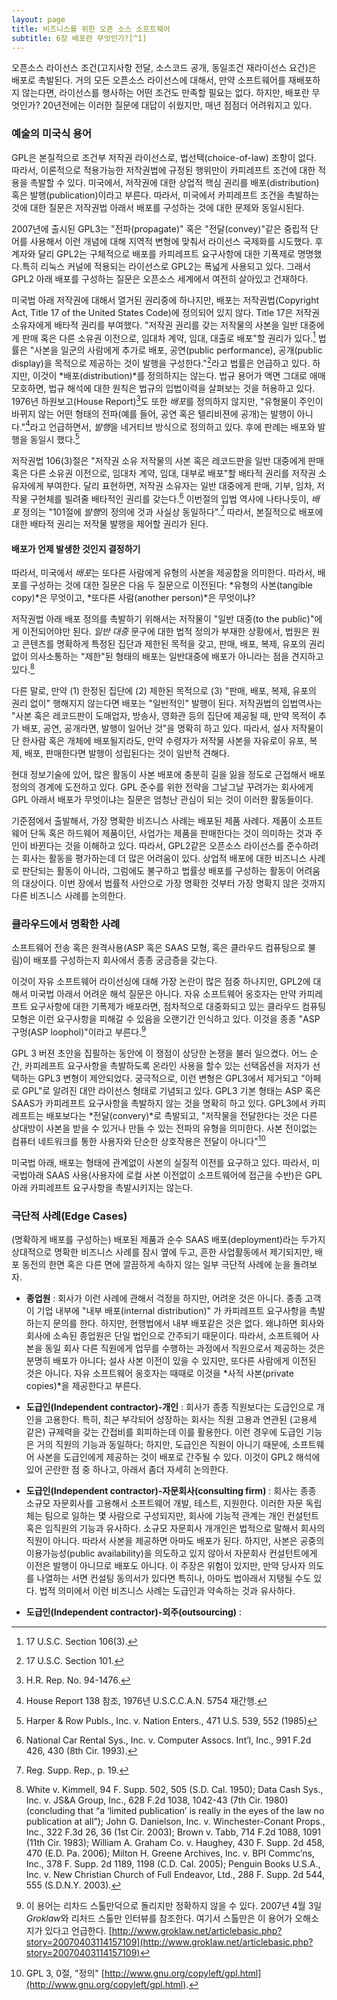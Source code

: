 ```yaml
---
layout: page
title: 비즈니스를 위한 오픈 소스 소프트웨어
subtitle: 6장 배포란 무엇인가?[^1]
---
```


오픈소스 라이선스 조건(고지사항 전달, 소스코드 공개, 동일조건 재라이선스 요건)은 배포로 촉발된다. 거의 모든 오픈소스 라이선스에 대해서, 만약 소프트웨어를 재배포하지 않는다면, 라이선스를 행사하는 어떤 조건도 만족할 필요는 없다. 하지만, 배포란 무엇인가? 20년전에는 이러한 질문에 대답이 쉬웠지만, 매년 점점더 어려워지고 있다.

[^1]: 이번 장에 대한 이전 버젼은  "The Gift that Keeps on Giving: Distribution and Copyleft in Open Source Software Licenses," IFOSSLR Volume 4, Issue 1 (March 2012) 에 나와있다. 최초 [http://www.ifosslr.org](http://www.ifosslr.org) 사이트에 온라인으로 게시됐다. 

### 예술의 미국식 용어

GPL은 본질적으로 조건부 저작권 라이선스로, 법선택(choice-of-law) 조항이 없다. 따라서, 이론적으로 적용가능한 저작권법에 규정된 행위만이 카피레프트 조건에 대한 적용을 촉발할 수 있다. 미국에서, 저작권에 대한 상업적 핵심 권리를 배포(distribution) 혹은 발행(publication)이라고 부른다. 따라서, 미국에서 카피레프트 조건을 촉발하는 것에 대한 질문은 저작권법 아래서 배포를 구성하는 것에 대한 문제와 동일시된다.

2007년에 출시된 GPL3는 "전파(propagate)" 혹은 "전달(convey)"같은 중립적 단어를 사용해서 이런 개념에 대해 지역적 변형에 맞춰서 라이선스 국제화를 시도했다. 후계자와 달리 GPL2는 구체적으로 배포를 카피레프트 요구사항에 대한 기폭제로 명명했다.특히 리눅스 커널에 적용되는 라이선스로 GPL2는 폭넓게 사용되고 있다. 그래서 GPL2 아래 배포를 구성하는 질문은 오픈소스 세계에서 여전히 살아있고 건재하다.

미국법 아래 저작권에 대해서 열거된 권리중에 하나지만, 배포는 저작권법(Copyright Act, Title 17 of the United States Code)에 정의되어 있지 않다. Title 17은 저작권 소유자에게 배타적 권리를 부여했다. "저작권 권리를 갖는 저작물의 사본을 일반 대중에게 판매 혹은 다른 소유권 이전으로, 임대차 계약, 임대, 대출로 배포"할 권리가 있다.[^2] 법률은 "사본을 일군의 사람에게 추가로 배포, 공연(public performance), 공개(public display)을 목적으로 제공하는 것이 발행을 구성한다."[^3]라고 법률은 언급하고 있다. 하지만, 이것이 *배포(distribution)*를 정의하지는 않는다. 법규 용어가 액면 그대로 애매모호하면, 법규 해석에 대한 원칙은 법규의 입법이력을 살펴보는 것을 허용하고 있다. 1976년 하원보고(House Report)[^4]도 또한 *배포*를 정의하지 않지만, 
"유형물이 주인이 바뀌지 않는 어떤 형태의 전파(예를 들어, 공연 혹은 텔리비젼에 공개)는 발행이 아니다."[^5]라고 언급하면서, *발행*을 네거티브 방식으로 정의하고 있다. 후에 판례는 배포와 발행을 동일시 했다.[^6]

[^2]: 17 U.S.C. Section 106(3).
[^3]: 17 U.S.C. Section 101.
[^4]: H.R. Rep. No. 94-1476.
[^5]: House Report 138 참조, 1976년 U.S.C.C.A.N. 5754 재간행.
[^6]: Harper & Row Publs., Inc. v. Nation Enters., 471 U.S. 539, 552 (1985)

저작권법 106(3)절은 "저작권 소유 저작물의 사본 혹은 레코드판을 일반 대중에게 판매 혹은 다른 소유권 이전으로, 임대차 계약, 임대, 대부로 배포"할 배타적 권리를 저작권 소유자에게 부여한다. 달리 표현하면, 저작권 소유자는 일반 대중에게 판매, 기부, 임차, 저작물 구현체를 빌려줄 배타적인 권리를 갖는다.[^7] 이번절의 입법 역사에 나타나듯이, *배포* 정의는 "101절에 *발행*의 정의에 것과 사실상 동일하다".[^8] 따라서, 본질적으로 배포에 대한 배타적 권리는 저작물 발행을 제어할 권리가 된다.

[^7]: National Car Rental Sys., Inc. v. Computer Assocs. Int’l, Inc., 991 F.2d 426, 430 (8th Cir. 1993).  
[^8]: Reg. Supp. Rep., p. 19.  

#### 배포가 언제 발생한 것인지 결정하기

따라서, 미국에서 *배포*는 또다른 사람에게 유형의 사본을 제공함을 의미한다. 따라서, 배포를 구성하는 것에 대한 질문은 다음 두 질문으로 이전된다: *유형의 사본(tangible copy)*은 무엇이고, *또다른 사람(another person)*은 무엇이냐?

저작권법 아래 배포 정의를 촉발하기 위해서는 저작물이 "일반 대중(to the public)"에게 이전되어야만 된다. *일반 대중* 문구에 대한 법적 정의가 부재한 상황에서, 법원은 원고 콘텐츠를 명확하게 특정된 집단과 제한된 목적을 갖고, 판매, 배포, 복제, 유포의 권리 없이 의사소통하는 "제한"된 형태의 배포는 일반대중에 배포가 아니라는 점을 견지하고 있다.[^9]

[^9]:  White v. Kimmell, 94 F. Supp. 502, 505 (S.D. Cal. 1950); Data Cash Sys., Inc. v. JS&A Group, Inc., 628 F.2d 1038, 1042-43 (7th Cir. 1980) (concluding that “a ‘limited publication’ is really in the eyes of the law no publication at all”); John G. Danielson, Inc. v. Winchester-Conant Props., Inc., 322 F.3d 26, 36 (1st Cir. 2003); Brown v. Tabb, 714 F.2d 1088, 1091 (11th Cir. 1983); William A. Graham Co. v. Haughey, 430 F. Supp. 2d 458, 470 (E.D. Pa. 2006); Milton H. Greene Archives, Inc. v. BPI Commc’ns, Inc., 378 F. Supp. 2d 1189, 1198 (C.D. Cal. 2005); Penguin Books U.S.A., Inc. v. New Christian Church of Full Endeavor, Ltd., 288 F. Supp. 2d 544, 555 (S.D.N.Y. 2003). 

다른 말로, 만약 (1) 한정된 집단에 (2) 제한된 목적으로 (3) "판매, 배포, 복제, 유포의 권리 없이" 행해지지 않는다면 배포는 "일반적인" 발행이 된다. 저작권법의 입법역사는 "사본 혹은 레코드판이 도매업자, 방송사, 영화관 등의 집단에 제공될 때, 만약 목적이 추가 배포, 공연, 공개라면, 발행이 일어난 것"을 명확히 하고 있다. 따라서, 설사 저작물이 단 한사람 혹은 개체에 배포될지라도, 만약 수령자가 저작물 사본을 자유로이 유포, 복제, 배포, 판매한다면 발행이 성립된다는 것이 일반적 견해다.

현대 정보기술에 있어, 많은 활동이 사본 배포에 충분히 길을 잃을 정도로 근접해서 배포 정의의 경계에 도전하고 있다. GPL 준수를 위한 전략을 그날그날 꾸려가는 회사에게 GPL 아래서 배포가 무엇이냐는 질문은 엄청난 관심이 되는 것이 이러한 활동들이다.

기준점에서 출발해서, 가장 명확한 비즈니스 사례는 배포된 제품 사례다. 제품이 소프트웨어 단독 혹은 하드웨어 제품이던, 사업가는 제품을 판매한다는 것이 의미하는 것과 주인이 바뀐다는 것을 이해하고 있다. 따라서, GPL2같은 오픈소스 라이선스를 준수하려는 회사는 활동을 평가하는데 더 많은 어려움이 있다. 상업적 배포에 대한 비즈니스 사례로 판단되는 활동이 아니라, 그럼에도 불구하고 법률상 배포를 구성하는 활동이 어려움의 대상이다. 이번 장에서 법률적 사안으로 가장 명확한 것부터 가장 명확지 않은 것까지 다른 비즈니스 사례를 논의한다.

### 클라우드에서 명확한 사례

소프트웨어 전송 혹은 원격사용(ASP 혹은 SAAS 모형, 혹은 클라우드 컴퓨팅으로 불림)이 배포를 구성하는지 회사에서 종종 궁금증을 갖는다.

이것이 자유 소프트웨어 라이선싱에 대해 가장 논란이 많은 점중 하나지만, GPL2에 대해서 미국법 아래서 어려운 해석 질문은 아니다. 자유 소프트웨어 옹호자는 만약 카피레프트 요구사항에 대한 기폭제가 배포라면, 점차적으로 대중화되고 있는 클라우드 컴퓨팅 모형은 이런 요구사항을 피해갈 수 있음을 오랜기간 인식하고 있다. 이것을 종종 "ASP 구멍(ASP loophol)"이라고 부른다.[^11]

[^11]: 이 용어는 리차드 스톨만덕으로 돌리지만 정확하지 않을 수 있다. 2007년 4월 3일 *Groklaw*와 리처드 스톨만 인터뷰를 참조한다. 여기서 스톨만은 이 용어가 오해소지가 있다고 언급한다. [http://www.groklaw.net/articlebasic.php?story=20070403114157109](http://www.groklaw.net/articlebasic.php?story=20070403114157109)

GPL 3 버젼 초안을 집필하는 동안에 이 쟁점이 상당한 논쟁을 불러 일으켰다. 어느 순간, 카피레프트 요구사항을 촉발하도록 온라인 사용을 할수 있는 선택옵션을 저자가 선택하는 GPL3 변형이 제안되었다. 궁극적으로, 이런 변형은 GPL3에서 제거되고 "아페로 GPL"로 알려진 대안 라이선스 형태로 기념되고 있다. GPL3 기본 형태는 ASP 혹은 SAAS가 카피레프트 요구사항을 촉발하지 않는 것을 명확히 하고 있다. GPL3에서 카피레프트는 배포보다는 *전달(convery)*로 촉발되고, "저작물을 전달한다는 것은 다른 상대방이 사본을 받을 수 있거나 만들 수 있는 전파의 유형을 의미한다. 사본 전이없는 컴퓨터 네트워크를 통한 사용자와 단순한 상호작용은 전달이 아니다"[^12]

[^12]: GPL 3, 0절, "정의" [http://www.gnu.org/copyleft/gpl.html](http://www.gnu.org/copyleft/gpl.html). 

미국법 아래, 배포는 형태에 관계없이 사본의 실질적 이전를 요구하고 있다. 따라서, 미국법아래 SAAS 사용(사용자에 로컬 사본 이전없이 소프트웨어에 접근을 수반)은 GPL 아래 카피레프트 요구사항을 촉발시키지는 않는다.

### 극단적 사례(Edge Cases)

(명확하게 배포를 구성하는) 배포된 제품과 순수 SAAS 배포(deployment)라는 두가지 상대적으로 명확한 비즈니스 사례를 잠시 옆에 두고, 흔한 사업활동에서 제기되지만, 배포 동전의 한면 혹은 다른 면에 깔끔하게 속하지 않는 일부 극단적 사례에 눈을 돌려보자. 

- **종업원** : 회사가 이런 사례에 관해서 걱정을 하지만, 어려운 것은 아니다. 종종 고객이 기업 내부에 "내부 배포(internal distribution)" 가 카피레프트 요구사항을 촉발하는지 문의를 한다. 하지만, 현행법에서 내부 배포같은 것은 없다. 왜냐하면 회사와 회사에 소속된 종업원은 단일 법인으로 간주되기 때문이다. 따라서, 소프트웨어 사본을 동일 회사 다른 직원에게 업무를 수행하는 과정에서 직원으로서 제공하는 것은 분명히 배포가 아니다; 설사 사본 이전이 있을 수 있지만, 또다른 사람에게 이전된 것은 아니다. 자유 소프트웨어 옹호자는 때때로 이것을 *사적 사본(private copies)*을 제공한다고 부른다.

- **도급인(Independent contractor)-개인** : 회사가 종종 직원보다는 도급인으로 개인을 고용한다. 특히, 최근 부각되어 성장하는 회사는 직원 고용과 연관된 (고용세 같은) 규제력을 갖는 간접비를 회피하는데 이를 활용한다. 이런 경우에 도급인 기능은 거의 직원의 기능과 동일하다; 하지만, 도급인은 직원이 아니기 때문에, 소프트웨어 사본을 도급인에게 제공하는 것이 배포로 간주될 수 있다. 이것이 GPL2 해석에 있어 곤란한 점 중 하나고, 아래서 좀더 자세히 논의한다.

- **도급인(Independent contractor)-자문회사(consulting firm)** : 회사는 종종 소규모 자문회사를 고용해서 소프트웨어 개발, 테스트, 지원한다. 이러한 자문 독립체는 팀으로 일하는 몇 사람으로 구성되지만, 회사에 기능적 관계는 개인 컨설턴트 혹은 임직원의 기능과 유사하다. 소규모 자문회사 개개인은 법적으로 말해서 회사의 직원이 아니다. 따라서 사본을 제공하면 아마도 배포가 된다. 하지만, 사본은 공중의 이용가능성(public availability)을 의도하고 있지 않아서 자문회사 컨설턴트에게 이전은 발행이 아니므로 배포도 아니다. 이 주장은 위험이 있지만, 만약 당사자 의도를 나열하는 서면 컨설팅 동의서가 있다면 특히나, 아마도 법아래서 지탱될 수도 있다. 법적 의미에서 이런 비즈니스 사례는 도급인과 약속하는 것과 유사하다. 

- **도급인(Independent contractor)-외주(outsourcing)** : 
